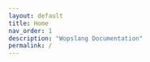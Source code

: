 ```yaml
---
layout: default
title: Home
nav_order: 1
description: "Wopslang Documentation"
permalink: /
---
```

